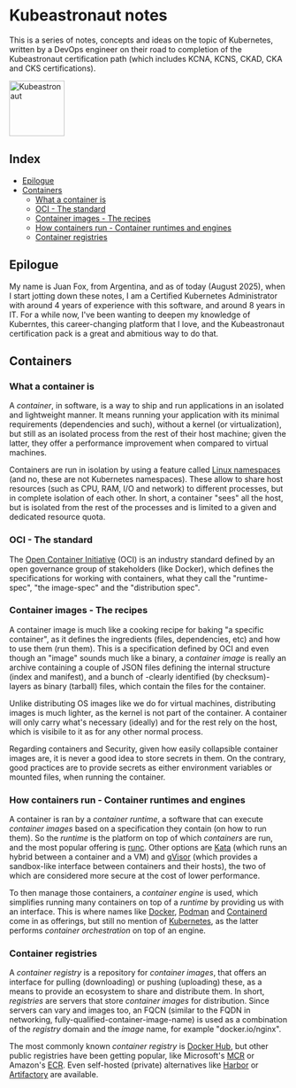 # Kubeastronaut notes
This is a series of notes, concepts and ideas on the topic of Kubernetes, written by a DevOps engineer on their road to completion of the Kubeastronaut certification path (which includes KCNA, KCNS, CKAD, CKA and CKS certifications).

<img src="https://training.linuxfoundation.org/wp-content/uploads/2024/04/kubestronaut-stacked-color.png" alt="Kubeastronaut" width="100" height="100">

## Index

- [Epilogue](#epilogue)
- [Containers](#containers)
  - [What a container is](#what-a-container-is)
  - [OCI - The standard](#oci---the-standard)
  - [Container images - The recipes](#container-images---the-recipes)
  - [How containers run - Container runtimes and engines](#how-containers-run---container-runtimes-and-engines)
  - [Container registries](#container-registries)

## Epilogue
My name is Juan Fox, from Argentina, and as of today (August 2025), when I start jotting down these notes, I am a Certified Kubernetes Administrator with around 4 years of experience with this software, and around 8 years in IT. For a while now, I've been wanting to deepen my knowledge of Kuberntes, this career-changing platform that I love, and the Kubeastronaut certification pack is a great and abmitious way to do that.

## Containers

### What a container is
A *container*, in software, is a way to ship and run applications in an isolated and lightweight manner. It means running your application with its minimal requirements (dependencies and such), without a kernel (or virtualization), but still as an isolated process from the rest of their host machine; given the latter, they offer a performance improvement when compared to virtual machines.

Containers are run in isolation by using a feature called [Linux namespaces](https://www.redhat.com/en/blog/7-linux-namespaces) (and no, these are not Kubernetes namespaces). These allow to share host resources (such as CPU, RAM, I/O and network) to different processes, but in complete isolation of each other. In short, a container "sees" all the host, but is isolated from the rest of the processes and is limited to a given and dedicated resource quota.

### OCI - The standard
The [Open Container Initiative](https://opencontainers.org/) (OCI) is an industry standard defined by an open governance group of stakeholders (like Docker), which defines the specifications for working with containers, what they call the "runtime-spec", "the image-spec" and the "distribution spec".

### Container images - The recipes

A container image is much like a cooking recipe for baking "a specific container", as it defines the ingredients (files, dependencies, etc) and how to use them (run them). This is a specification defined by OCI and even though an "image" sounds much like a binary, a *container image* is really an archive containing a couple of JSON files defining the internal structure (index and manifest), and a bunch of -clearly identified (by checksum)- layers as binary (tarball) files, which contain the files for the container.

Unlike distributing OS images like we do for virtual machines, distributing images is much lighter, as the kernel is not part of the container. A container will only carry what's necessary (ideally) and for the rest rely on the host, which is visibile to it as for any other normal process.

Regarding containers and Security, given how easily collapsible container images are, it is never a good idea to store secrets in them. On the contrary, good practices are to provide secrets as either environment variables or mounted files, when running the container.

### How containers run - Container runtimes and engines
A container is ran by a *container runtime*, a software that can execute *container images* based on a specification they contain (on how to run them). So the *runtime* is the platform on top of which *containers* are run, and the most popular offering is [runc](https://github.com/opencontainers/runc). Other options are [Kata](https://katacontainers.io/) (which runs an hybrid between a container and a VM) and [gVisor](https://gvisor.dev/docs/) (which provides a sandbox-like interface between containers and their hosts), the two of which are considered more secure at the cost of lower performance.

To then manage those containers, a *container engine* is used, which simplifies running many containers on top of a *runtime* by providing us with an interface. This is where names like [Docker](https://www.docker.com/), [Podman](https://podman.io/) and [Containerd](https://containerd.io/) come in as offerings, but still no mention of [Kubernetes](https://kubernetes.io/es/), as the latter performs *container orchestration* on top of an engine.

### Container registries
A *container registry* is a repository for *container images*, that offers an interface for pulling (downloading) or pushing (uploading) these, as a means to provide an ecosystem to share and distribute them. In short, *registries* are servers that store *container images* for distribution. Since servers can vary and images too, an FQCN (similar to the FQDN in networking, fully-qualified-container-image-name) is used as a combination of the *registry* domain and the *image* name, for example "docker.io/nginx".

The most commonly known *container registry* is [Docker Hub](https://hub.docker.com/), but other public registries have been getting popular, like Microsoft's [MCR](https://mcr.microsoft.com/) or Amazon's [ECR](https://aws.amazon.com/es/ecr/). Even self-hosted (private) alternatives like [Harbor](https://goharbor.io/) or [Artifactory](https://jfrog.com/artifactory/) are available.
